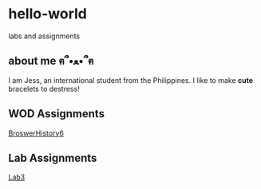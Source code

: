 # hello-world
labs and assignments

## about me ฅ՞•ﻌ•՞ฅ
I am Jess, an international student from the Philippines. I like to make **cute** bracelets to destress!

## WOD Assignments
[BroswerHistory6](WODs/BrowserHistory6/index.html)

## Lab Assignments
[Lab3](Lab3/SmartPhoneProducts1_1/index.html)
